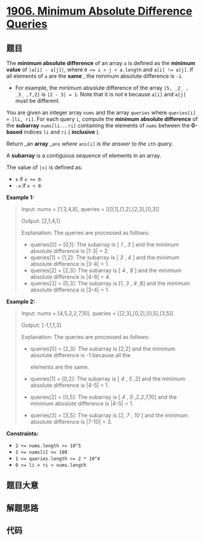 # [1906. Minimum Absolute Difference Queries](https://leetcode.com/problems/minimum-absolute-difference-queries/)

## 题目

The **minimum absolute difference** of an array `a` is defined as the
**minimum value** of `|a[i] - a[j]|`, where `0 <= i < j < a.length` and `a[i]
!= a[j]`. If all elements of `a` are the **same** , the minimum absolute
difference is `-1`.

- For example, the minimum absolute difference of the array `[5, _2_ , _3_ ,7,2]` is `|2 - 3| = 1`. Note that it is not `0` because `a[i]` and `a[j]` must be different.

You are given an integer array `nums` and the array `queries` where
`queries[i] = [li, ri]`. For each query `i`, compute the **minimum absolute
difference** of the **subarray** `nums[li...ri]` containing the elements of
`nums` between the **0-based** indices `li` and `ri` ( **inclusive** ).

Return _an **array** _`ans` _where_ `ans[i]` _is the answer to the_ `ith`
_query_.

A **subarray** is a contiguous sequence of elements in an array.

The value of `|x|` is defined as:

- `x` if `x >= 0`.
- `-x` if `x < 0`.

**Example 1:**

> Input: nums = [1,3,4,8], queries = [[0,1],[1,2],[2,3],[0,3]]
>
> Output: [2,1,4,1]
>
> Explanation: The queries are processed as follows:
>
> - queries[0] = [0,1]: The subarray is [ _1_ , _3_ ] and the minimum absolute difference is |1-3| = 2.
> - queries[1] = [1,2]: The subarray is [ _3_ , _4_ ] and the minimum absolute difference is |3-4| = 1.
> - queries[2] = [2,3]: The subarray is [ _4_ , _8_ ] and the minimum absolute difference is |4-8| = 4.
> - queries[3] = [0,3]: The subarray is [1, _3_ , _4_ ,8] and the minimum absolute difference is |3-4| = 1.

**Example 2:**

> Input: nums = [4,5,2,2,7,10], queries = [[2,3],[0,2],[0,5],[3,5]]
>
> Output: [-1,1,1,3]
>
> Explanation: The queries are processed as follows:
>
> - queries[0] = [2,3]: The subarray is [2,2] and the minimum absolute difference is -1 because all the
>
>   elements are the same.
>
> - queries[1] = [0,2]: The subarray is [ _4_ , _5_ ,2] and the minimum absolute difference is |4-5| = 1.
> - queries[2] = [0,5]: The subarray is [ _4_ , _5_ ,2,2,7,10] and the minimum absolute difference is |4-5| = 1.
> - queries[3] = [3,5]: The subarray is [2, _7_ , _10_ ] and the minimum absolute difference is |7-10| = 3.

**Constraints:**

- `2 <= nums.length <= 10^5`
- `1 <= nums[i] <= 100`
- `1 <= queries.length <= 2 * 10^4`
- `0 <= li < ri < nums.length`

## 题目大意

## 解题思路

## 代码

```javascript

```
